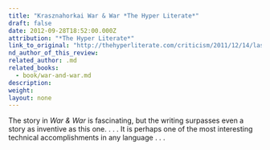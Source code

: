 ```yaml
---
title: "Krasznahorkai War & War *The Hyper Literate*"
draft: false
date: 2012-09-28T18:52:00.000Z
attribution: "*The Hyper Literate*"
link_to_original: "http://thehyperliterate.com/criticism/2011/12/14/laszlo-krasznahorkai-war-war.html"
nd_author_of_this_review:
related_author: .md
related_books:
  - book/war-and-war.md
description:
weight:
layout: none
---
```

The story in *War & War* is fascinating, but the writing surpasses even a story as inventive as this one. . . . It is perhaps one of the most interesting technical accomplishments in any language . . .

